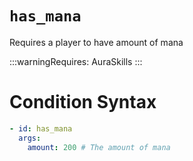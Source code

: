 # `has_mana`

Requires a player to have amount of mana

:::warningRequires:
AuraSkills
:::

# Condition Syntax
```yaml
- id: has_mana
  args:
    amount: 200 # The amount of mana
```
